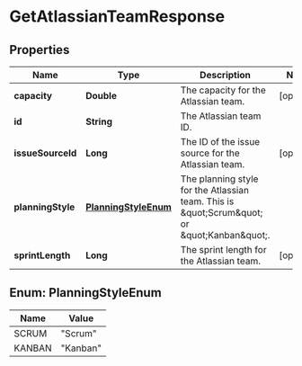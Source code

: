 

# GetAtlassianTeamResponse


## Properties

| Name | Type | Description | Notes |
|------------ | ------------- | ------------- | -------------|
|**capacity** | **Double** | The capacity for the Atlassian team. |  [optional] |
|**id** | **String** | The Atlassian team ID. |  |
|**issueSourceId** | **Long** | The ID of the issue source for the Atlassian team. |  [optional] |
|**planningStyle** | [**PlanningStyleEnum**](#PlanningStyleEnum) | The planning style for the Atlassian team. This is \&quot;Scrum\&quot; or \&quot;Kanban\&quot;. |  |
|**sprintLength** | **Long** | The sprint length for the Atlassian team. |  [optional] |



## Enum: PlanningStyleEnum

| Name | Value |
|---- | -----|
| SCRUM | &quot;Scrum&quot; |
| KANBAN | &quot;Kanban&quot; |



